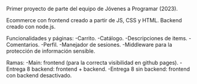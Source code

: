Primer proyecto de parte del equipo de Jóvenes a Programar (2023).

Ecommerce con frontend creado a partir de JS, CSS y HTML.
Backend creado con node.js.

Funcionalidades y páginas:
-Carrito.
-Catálogo.
-Descripciones de items.
-Comentarios.
-Perfil.
-Manejador de sesiones.
-Middleware para la protección de información sensible.

Ramas:
-Main: frontend (para la correcta visibilidad en github pages).
-Entrega 8 backend: frontend + backend.
-Entrega 8 sin backend: frontend con backend desactivado.

